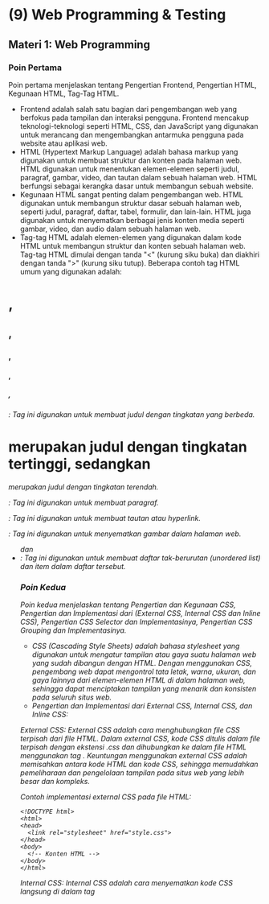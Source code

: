 # (9) Web Programming & Testing

## Materi 1: Web Programming

### Poin Pertama
Poin pertama menjelaskan tentang Pengertian Frontend, Pengertian HTML, Kegunaan HTML, Tag-Tag HTML. 

- Frontend adalah salah satu bagian dari pengembangan web yang berfokus pada tampilan dan interaksi pengguna. Frontend mencakup teknologi-teknologi seperti HTML, CSS, dan JavaScript yang digunakan untuk merancang dan mengembangkan antarmuka pengguna pada website atau aplikasi web.
- HTML (Hypertext Markup Language) adalah bahasa markup yang digunakan untuk membuat struktur dan konten pada halaman web. HTML digunakan untuk menentukan elemen-elemen seperti judul, paragraf, gambar, video, dan tautan dalam sebuah halaman web. HTML berfungsi sebagai kerangka dasar untuk membangun sebuah website.
- Kegunaan HTML sangat penting dalam pengembangan web. HTML digunakan untuk membangun struktur dasar sebuah halaman web, seperti judul, paragraf, daftar, tabel, formulir, dan lain-lain. HTML juga digunakan untuk menyematkan berbagai jenis konten media seperti gambar, video, dan audio dalam sebuah halaman web.
- Tag-tag HTML adalah elemen-elemen yang digunakan dalam kode HTML untuk membangun struktur dan konten sebuah halaman web. Tag-tag HTML dimulai dengan tanda "<" (kurung siku buka) dan diakhiri dengan tanda ">" (kurung siku tutup). Beberapa contoh tag HTML umum yang digunakan adalah:

<h1>, <h2>, <h3>, <h4>, <h5>, <h6>: Tag ini digunakan untuk membuat judul dengan tingkatan yang berbeda. <h1> merupakan judul dengan tingkatan tertinggi, sedangkan <h6> merupakan judul dengan tingkatan terendah.

<p>: Tag ini digunakan untuk membuat paragraf.

<a>: Tag ini digunakan untuk membuat tautan atau hyperlink.

<img>: Tag ini digunakan untuk menyematkan gambar dalam halaman web.

<ul> dan <li>: Tag ini digunakan untuk membuat daftar tak-berurutan (unordered list) dan item dalam daftar tersebut.

### Poin Kedua
Poin kedua menjelaskan tentang Pengertian dan Kegunaan CSS, Pengertian dan Implementasi dari (External CSS, Internal CSS dan Inline CSS), Pengertian CSS Selector dan Implementasinya, Pengertian CSS Grouping dan Implementasinya.

- CSS (Cascading Style Sheets) adalah bahasa stylesheet yang digunakan untuk mengatur tampilan atau gaya suatu halaman web yang sudah dibangun dengan HTML. Dengan menggunakan CSS, pengembang web dapat mengontrol tata letak, warna, ukuran, dan gaya lainnya dari elemen-elemen HTML di dalam halaman web, sehingga dapat menciptakan tampilan yang menarik dan konsisten pada seluruh situs web.
- Pengertian dan Implementasi dari External CSS, Internal CSS, dan Inline CSS:

External CSS: External CSS adalah cara menghubungkan file CSS terpisah dari file HTML. Dalam external CSS, kode CSS ditulis dalam file terpisah dengan ekstensi .css dan dihubungkan ke dalam file HTML menggunakan tag <link>. Keuntungan menggunakan external CSS adalah memisahkan antara kode HTML dan kode CSS, sehingga memudahkan pemeliharaan dan pengelolaan tampilan pada situs web yang lebih besar dan kompleks.

Contoh implementasi external CSS pada file HTML:

```
<!DOCTYPE html>
<html>
<head>
  <link rel="stylesheet" href="style.css">
</head>
<body>
  <!-- Konten HTML -->
</body>
</html>
```

Internal CSS: Internal CSS adalah cara menyematkan kode CSS langsung di dalam tag <style> dalam file HTML. Kode CSS di dalam internal CSS hanya berlaku untuk halaman HTML yang sama. Internal CSS cocok digunakan untuk halaman web yang sederhana atau memiliki tampilan yang khusus untuk halaman tertentu.

Contoh implementasi internal CSS pada file HTML:

```
<!DOCTYPE html>
<html>
<head>
  <style>
    /* Kode CSS */
  </style>
</head>
<body>
  <!-- Konten HTML -->
</body>
</html>
```

Inline CSS: Inline CSS adalah cara menambahkan kode CSS langsung pada atribut style di dalam tag HTML. Kode CSS di dalam inline CSS hanya berlaku untuk elemen HTML tertentu dan tidak dapat digunakan kembali pada elemen HTML lainnya. Inline CSS sebaiknya digunakan untuk perubahan tampilan yang sangat spesifik pada elemen HTML tertentu.

Contoh implementasi inline CSS pada tag HTML:

```
<!DOCTYPE html>
<html>
<head>
</head>
<body>
  <p style="color: blue; font-size: 18px;">Ini adalah paragraf dengan tampilan inline CSS</p>
</body>
</html>
```

- Pengertian CSS Selector dan Implementasinya:

CSS Selector adalah cara untuk memilih atau menargetkan elemen HTML yang akan diberikan gaya atau tampilan menggunakan CSS. Selector digunakan untuk mengidentifikasi elemen HTML yang akan diberikan pengaturan gaya tertentu.

Contoh implementasi CSS Selector:

```
/* Selector berdasarkan nama tag HTML */
p {
  color: blue;
  font-size: 16px;
}

/* Selector berdasarkan atribut class pada elemen HTML */
.my-class {
  color: red;
  font-size: 14px;
}

/* Selector berdasarkan atribut id pada elemen HTML */
#my-id {
  color: green;
  font-size: 12px;
}
```

Pengertian CSS Grouping dan Implementasinya:

CSS Grouping adalah cara untuk mengelompokkan beberapa selector menjadi satu aturan CSS. Hal ini memungkinkan pengembang web untuk memberikan gaya yang sama kepada beberapa elemen HTML dengan kode CSS yang lebih efisien.

Contoh implementasi CSS Grouping:

```
/* Menggunakan grup selector untuk memberikan gaya yang sama pada beberapa elemen HTML */
.header, .footer {
background-color: gray;
padding: 10px;
}

/* Menggunakan grup selector untuk memberikan gaya yang sama pada beberapa elemen HTML dengan atribut class yang berbeda */
.button-primary, .button-secondary {
background-color: blue;
color: white;
padding: 5px 10px;
}
```


### Poin Ketiga
Poin ketiga menjelaskan tentang Pengertian dan Kegunaan Frontend Framework, Contoh-contoh Frontend Framework, Pengertian Bootstrap dan Keunggulannya

- Pengertian dan Kegunaan Frontend Framework:

Frontend Framework adalah kumpulan dari berbagai teknologi atau komponen yang digunakan untuk membangun antarmuka pengguna (UI) suatu aplikasi web. Frontend Framework menyediakan struktur, komponen, dan gaya yang sudah siap pakai sehingga memudahkan pengembang web dalam membangun tampilan yang menarik dan responsif tanpa harus membuat semuanya dari awal.

- Contoh-contoh Frontend Framework:

Bootstrap: Bootstrap adalah salah satu Frontend Framework yang paling populer dan banyak digunakan. Bootstrap menyediakan kumpulan komponen UI seperti grid system, form, button, navbar, dan masih banyak lagi, serta gaya CSS yang sudah siap pakai. Bootstrap juga menyediakan JavaScript plugin untuk memperkaya interaksi pengguna dalam aplikasi web.

- Pengertian Bootstrap dan Keunggulannya:

Bootstrap adalah sebuah Frontend Framework yang dikembangkan oleh Twitter. Bootstrap menyediakan kumpulan komponen UI yang siap pakai seperti grid system, form, button, navbar, modal, dan masih banyak lagi, serta gaya CSS yang telah ditentukan sebelumnya. Keunggulan Bootstrap antara lain:

Responsif: Bootstrap dirancang untuk menjadi responsif, artinya tampilan yang dihasilkan akan menyesuaikan dengan ukuran layar perangkat pengguna, baik itu desktop, tablet, atau smartphone. Hal ini memudahkan pengembang web dalam membangun aplikasi web yang bisa diakses dengan baik di berbagai perangkat.

Mudah digunakan: Bootstrap menyediakan dokumentasi yang lengkap dan mudah dipahami, serta contoh-contoh kode yang siap pakai. Pengembang web dapat dengan mudah menggunakan komponen-komponen Bootstrap untuk membangun tampilan yang menarik dan responsif.

Customizable: Meskipun Bootstrap menyediakan gaya CSS yang sudah ditentukan sebelumnya, namun pengembang web masih dapat mengkustomisasi tampilan sesuai kebutuhan proyek. Bootstrap menggunakan konsep class dan komponen yang modular, sehingga memudahkan pengembang web dalam mengganti tampilan yang sudah ada atau menambahkan gaya baru.

Kompatibilitas: Bootstrap kompatibel dengan berbagai peramban web modern, seperti Google Chrome, Mozilla Firefox, Microsoft Edge, dan Safari. Hal ini memastikan bahwa tampilan yang dibangun dengan Bootstrap dapat diakses oleh pengguna dengan berbagai perangkat dan peramban web.

## Materi 2: Review Web UI Testing with Serenity

### Poin Pertama
Poin pertama menjelaskan tentang 

### Poin Kedua
Poin kedua menjelaskan tentang 

### Poin Ketiga
Poin ketiga menjelaskan tentang 
